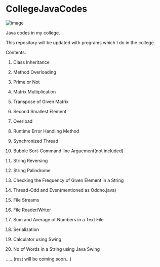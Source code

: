 # CollegeJavaCodes

![image](https://user-images.githubusercontent.com/95079525/208236524-6d226d7b-1974-462b-8ae3-3a73ac76cfba.png)

Java codes in my college.

This repository will be updated with programs which I do in the college.

Contents:
  
  1. Class Inheritance
  
  2. Method Overloading
  
  3. Prime or Not
  
  4. Matrix Multiplication
  
  5. Transpose of Given Matrix
  
  6. Second Smallest Element
  
  7. Overload
  
  8. Runtime Error Handling Method
  
  9. Synchronized Thread
 
  10. Bubble Sort-Command line Arguement(not included)
  
  11. String Reversing
  
  12. String Palindrome
  
  13. Checking the Frequency of Given Element in a String
  
  14. Thread-Odd and Even(mentioned as Oddno.java)
  
  15. File Streams
  
  16. File Reader/Writer
  
  17. Sum and Average of Numbers in a Text File
  
  18. Serialization
  
  19. Calculator using Swing
  
  20. No of Words in a String using Java Swing
  
  ......(rest will be coming soon...)
